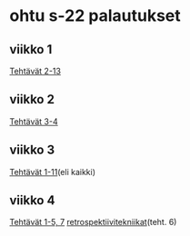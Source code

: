 # ohtu s-22 palautukset

## viikko 1
[Tehtävät 2-13](https://github.com/meeries/ohtuvarasto)

## viikko 2
[Tehtävät 3-4](https://github.com/meeries/ohtuvarasto)

## viikko 3
[Tehtävät 1-11](https://github.com/meeries/palautusrepositorio/tree/main/viikko3)(eli kaikki)

## viikko 4
[Tehtävät 1-5, 7](https://github.com/meeries/palautusrepositorio/tree/main/viikko4)
[retrospektiivitekniikat](https://github.com/meeries/palautusrepositorio/blob/main/retro.md)(teht. 6)
